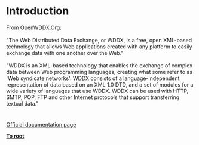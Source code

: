 # Introduction



From OpenWDDX.Org:<br><br>"The Web Distributed Data Exchange, or WDDX, is a free, open XML-based technology that allows Web applications created with any platform to easily exchange data with one another over the Web."<br><br>"WDDX is an XML-based technology that enables the exchange of complex data between Web programming languages, creating what some refer to as &apos;Web syndicate networks&apos;. WDDX consists of a language-independent representation of data based on an XML 1.0 DTD, and a set of modules for a wide variety of languages that use WDDX. WDDX can be used with HTTP, SMTP, POP, FTP and other Internet protocols that support transferring textual data."  

#

[Official documentation page](https://www.php.net/manual/en/intro.wddx.php)

**[To root](/README.md)**